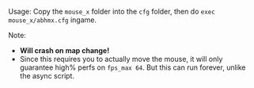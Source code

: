 Usage: Copy the `mouse_x` folder into the `cfg` folder, then do `exec mouse_x/abhmx.cfg` ingame.

Note:
- **Will crash on map change!**
- Since this requires you to actually move the mouse, it will only guarantee high% perfs on `fps_max 64`. But this can run forever, unlike the async script.